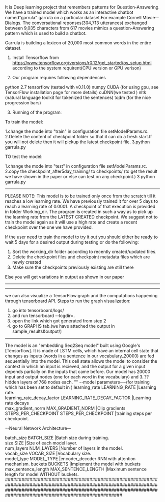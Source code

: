 It is Deep learning project that remembers patterns for Question-Answering. We have a trained model which works as an interactive chatbot named"garrula"
garrula on a particular dataset.For example Cornell Movie--Dialogs.
The conversational reponses(304,713 utterances) exchanged between 9,035 characters from 617 movies mimics a question-Answering pattern which is used to build a chatbot.


Garrula is building a lexicon  of 20,000 most common words in the entire dataset.
1. Install Tensorflow from https://www.tensorflow.org/versions/r0.12/get_started/os_setup.html according to the system requirent(CPU version or GPU verison)

2. Our program requires following dependencies

python 2.7
tensorflow (tested with v0.11.0)
numpy
CUDA (for using gpu, see TensorFlow installation page for more details)
cuDNN(we tested )
nltk (natural language toolkit for tokenized the sentences)
tqdm (for the nice progression bars)


3. Running of the program:

To train the model:

1.change the mode into "train" in configuration file setModelParams.rc.
2.Delete the content of checkpoint folder so that it can do a fresh start.If you will not delete then it will pickup the latest checkpoint file.
3.python garrula.py

TO test the model:

1.change the mode into "test" in configuration file setModelParams.rc.
2.copy the checkpoint_after5day_training/ to checkpoints/ (to get the result we have shown in the paper or else can test on any checkpoint.) 
3.python garrula.py

****

PLEASE NOTE:
This model is to be trained only once from the scratch till it reaches a low learning rate. We have previously trained it for over 5 days to reach a learning rate of 0.0001.
A checkpoint of that execution is provided in folder Working_dir. 
The program is created in such a way as to pick up the learning rate from the LATEST CREATED checkpoint.
We suggest not to train the model again as it will use a high rate and create a recent checkpoint over the one we have provided.

If the user need to train the model to try it out you should either be ready to wait 5 days for a desired output during testing or do the following:
1. Sort the working_dir folder according to recently created/updated files.
2. Delete the checkpoint files and checkpoint metadata files which are newly created
3. Make sure the checkpoints previously existing are still there

Else you will get variations in output as shown in our paper



****
****
we can also visualize a TensorFlow graph and the computations happening through tensorboard API.
Steps to run the graph visualization:
1. go into tensorboard/logs/
2. and run tensorboard --logdir=.
3. open the link which got generated from step 2
4. go to GRAPHS tab.(we have attached the output in sample_results&output/)

****


The model is an "embedding Seq2Seq model" built using Google's [Tensorflow].
It is made of LSTM cells, which have an internal cell state that changes 
as inputs (words in a sentence in our vocabulary_20000) are fed sequentially into the model.  This cell state allows the model to consider the context 
in which an input is recieved, and the output for a given input depends partially on the inputs that came before.  Our model has 20000 input and output 
nodes (one for each word in the vocabulary) and 3..?? hidden layers of 768 nodes each.
""
--model parameters---(for training which has been set to default in )
learning_rate LEARNING_RATE                           			|Learning rate.                         	
learning_rate_decay_factor LEARNING_RATE_DECAY_FACTOR 			|Learning rate decays    	    
max_gradient_norm MAX_GRADIENT_NORM                   			|Clip gradients          	    
STEPS_PER_CHECKPOINT STEPS_PER_CHECKPOINT      		 		|training steps per checkpoint.	

--Neural Network Architecture--

batch_size BATCH_SIZE           		                        |Batch size during training.     
size SIZE                                          		        |Size of each model layer.              
num_layers NUM_LAYERS                                                   |Number of layers in the model.         
vocab_size VOCAB_SIZE                                                   |Vocabulary size.                       
model_type MODEL_TYPE        				                |encoder_decoder RNN with attention mechanism.
buckets BUCKETS                                      			|Implement the model with buckets                                                  
max_sentence_length  MAX_SENTENCE_LENGTH  				|Maximum sentence length for model WITHOUT buckets.
###################################################################################################################################################################################################################

